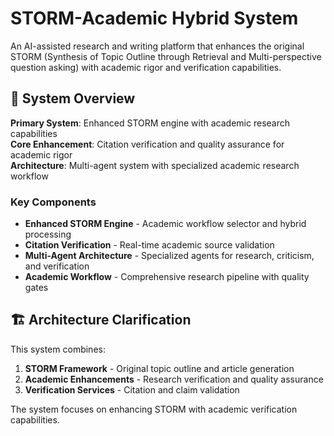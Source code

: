 # STORM-Academic Hybrid System

An AI-assisted research and writing platform that enhances the original STORM (Synthesis of Topic Outline through Retrieval and Multi-perspective question asking) with academic rigor and verification capabilities.

## 🎯 System Overview

**Primary System**: Enhanced STORM engine with academic research capabilities  
**Core Enhancement**: Citation verification and quality assurance for academic rigor  
**Architecture**: Multi-agent system with specialized academic research workflow

### Key Components

- **Enhanced STORM Engine** - Academic workflow selector and hybrid processing
- **Citation Verification** - Real-time academic source validation
- **Multi-Agent Architecture** - Specialized agents for research, criticism, and verification
- **Academic Workflow** - Comprehensive research pipeline with quality gates

## 🏗️ Architecture Clarification

This system combines:
1. **STORM Framework** - Original topic outline and article generation
2. **Academic Enhancements** - Research verification and quality assurance
3. **Verification Services** - Citation and claim validation

The system focuses on enhancing STORM with academic verification capabilities.
